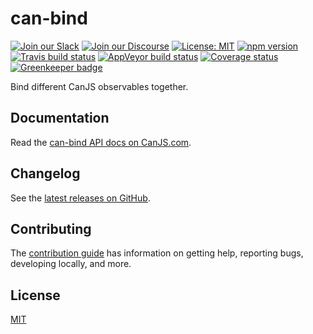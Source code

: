 # can-bind

[![Join our Slack](https://img.shields.io/badge/slack-join%20chat-611f69.svg)](https://www.bitovi.com/community/slack?utm_source=badge&utm_medium=badge&utm_campaign=pr-badge&utm_content=badge)
[![Join our Discourse](https://img.shields.io/discourse/https/forums.bitovi.com/posts.svg)](https://forums.bitovi.com/?utm_source=badge&utm_medium=badge&utm_campaign=pr-badge&utm_content=badge)
[![License: MIT](https://img.shields.io/badge/license-MIT-blue.svg)](https://github.com/canjs/can-bind/blob/master/LICENSE)
[![npm version](https://badge.fury.io/js/can-bind.svg)](https://www.npmjs.com/package/can-bind)
[![Travis build status](https://travis-ci.org/canjs/can-bind.svg?branch=master)](https://travis-ci.org/canjs/can-bind)
[![AppVeyor build status](https://ci.appveyor.com/api/projects/status/github/canjs/can-bind?branch=master&svg=true)](https://ci.appveyor.com/project/matthewp/can-bind)
[![Coverage status](https://coveralls.io/repos/github/canjs/can-bind/badge.svg?branch=master)](https://coveralls.io/github/canjs/can-bind?branch=master)
[![Greenkeeper badge](https://badges.greenkeeper.io/canjs/can-bind.svg)](https://greenkeeper.io/)

Bind different CanJS observables together.

## Documentation

Read the [can-bind API docs on CanJS.com](https://canjs.com/doc/can-bind.html).

## Changelog

See the [latest releases on GitHub](https://github.com/canjs/can-bind/releases).

## Contributing

The [contribution guide](https://github.com/canjs/can-bind/blob/master/CONTRIBUTING.md) has information on getting help, reporting bugs, developing locally, and more.

## License

[MIT](https://github.com/canjs/can-bind/blob/master/LICENSE)
